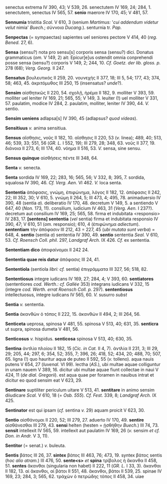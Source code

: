 senectus extrema IV 390, 43; V 539, 26. senectutem IV 169, 24; 284, 1.
senectutem, senectus IV 565, 57. **senio** mae­rore IV 170, 45; V 481,
57.

**Sennumia** tristitia *Scal.* V 610, 3 (senium *Martimus:* '*cui
addendum videtur velut* nimia' *Buech.*; σὐννοια *Ducang.*). senturnia
tr. *Pap.*

**Senpectas** (= sympaectas) sapientes uel seniores pectore V 414, 40
(*reg. Bened.* 27, 6).

**Sensa** (sensu?) nota pro sensu[s] corporis sensa (sensu?) dici.
Donatus grammaticus (*om.* V 149, 2) ait: Epicur[e]us ostendit omnia
conprehendi posse sensa (sensu?) corporis V 149, 2; 244, 10. *Cf. Goetz.
der lib. gloss. p.* 278 (68); *Verg. Georg.* II 247.

**Sensatus** βουλευτικός II 259, 20. νουνεχής II 377, 18; III 5, 54;
177, 43; 374, 58; 463, 45. ἀκριτόμυθος III 250, 15 (insensatus?
*unde*?).

**Sensim** αἰσθητικῶς II 220, 54. σχολῇ, ἡρέμα II 182, 9. molliter V
393, 59. molliter uel leniter IV 169, 21; 565, 55; V 149, 3. leuiter (!)
uel molliter V 331, 57. paulatim, modice IV 284, 2. paulatim, molliter,
leniter IV 390, 44. *V.* sentio.

**Sensim ueniens** adlapsa[s] IV 390, 45 (adlapsus? *quod videas*).

**Sensitiuus** *v.* anima sensitiua.

**Sensus** αἴσθησις, νοῦς II 182, 10. αἴσθησις II 220, 53 (*v.* linea);
489, 40; 513, 46; 539, 33; 551, 56 (*GR. L.* I 552, 19); III 279, 28;
348, 63. νοῦς II 377, 19. διάνοια II 273, 6; III 174, 40. νόημα II 516,
53. *V.* sensa, sine sensu.

**Sensus quinque** αἰσθήσεις πέντε III 348, 64.

**Senta** *v.* senecta.

**Senta** sordida IV 169, 22; 283, 16; 565, 56; V 332, 8; 395, 7.
sordida, squalosa IV 390, 46. *Cf. Verg. Aen.* VI 462. *V.* loca senta.

**Sententia** ἀπόφασις, γνώμη, ἐπιφώνημα, λόγος II 182, 12. ἀπόφασις II
242, 22; III 352, 30; V 610, 5. γνώμη II 264, 5; III 473, 4; 495, 78.
animaduersio IV 390, 48 (sentia *a*). deliberatio IV 170, 48. decretum V
149, 5. a sentiendo V 647, 40 (*Non.* 173, 11). consilium, iudicium IV
463, 31 (*Verg. Aen.* I 237?). decretum aut consilium IV 169, 25; 565,
58. firma et indubitata \<responsio\> IV 283, 17. **[sentens]
sententia** (*vel* sentia) firma et indubitata responsio IV 390, 47; V
610, 51 (*om.* responsio); 610, 4 (ἐπιφώνημα *adiectum*). **sententiam**
τὴν ἀπόφασιν III 212, 43 = 227, 45 (*ubi mutata sunt verba*) = 648, 4.
**sentio** (sentia *a*) sententia IV 390, 49. **sentio** sententia
*Seal.* V 610, 53. *Cf. Roensch Coll. phil.* 297, *Landgraf Arch.* IX
426. *Cf.* ex sententia.

**Sententiam dico** ἀποφαίνομαι II 242 24.

**Sententia quae reis datur** ἀπόφασις III 24, 41.

**Sententiola** (sentiola *libri: cf.* sentia) ἐπιγράμματα III 327, 56;
518, 82.

**Sententiosus** integre iudicans IV 169, 27; 284, 4; V 393, 60.
**sentiatores** (sententiores *cod. Werth.: cf. Gallée* 353) integrans
iudicans V 332, 15 (integre *cod. Werth. errat Roensch Coll. p.* 297).
**sententiosus** intellectuosus, integre iudicans IV 565, 60. *V.*
susurro *subst*

**Sentia** *v.* sententia.

**Sentia** ἀκανθὼν ὁ τόπος II 222, 15. ἀκανθών II 494, 2; III 264, 56.

**Senticeta** ueprosa, spinosa V 481, 55. spinosa V 513, 40; 631, 35.
**senticra** ut supra, spinosa dumeta V 481, 56.

**Senticosus** *v.* hispidus. **senticosa** spinosa V 513, 40; 630, 35.

**Sentina** ἀντλία πλοίου II 182, 15 (*Cic. in Cat.* II 4, 7). ἀντλία II
231, 3; III 29, 29; 205, 44; 297, 6; 354, 52; 355, 7; 396, 26; 418, 52;
434, 20; 488, 70; 507, 65. ligna (!) quo hauritur aqua de puteo II 592,
55 (*v.* tolleno). aqua nauis putens V 654, 27 (*Iuvenal.* VI 99).
lectha (*AS.*), ubi multae aquae colliguntur in unam nauem V 389, 16.
dicitur ubi multae aquae fiunt collectae in naui V 424, 11 (*de dial.
Gregorii*). est aqua quae per foramen in nauibus intrat et dicitur eo
quod sensim eat V 623, 29.

**Sentinare** suptiliter periculum uitare V 513, 41. **sentitare** in
animo sensim diiudicare *Scal.* V 610, 18 (= *Osb. 555*). *Cf. Fest.*
339, 8; *Landgraf Arch.* IX 425.

**Sentinator** est qui ipsam (*cf.* sentina *v.* 29) aquam proicit V 623,
30.

**Sentio** αἰσθάνομαι II 220, 52; III 279, 27. aduerto IV 170, 49.
**sentire** αἰσθάνεσθαι III 279, 43. **sensi** helten (hesten = ᾐσθήθην
*Buech.*) III 74, 73. **sensit** intellexit IV 565, 59. intellexit aut
paulatim IV 169, 26 (*v.* sensim *et cf. Don. in Andr.* V 3, 11).

**Sentitor** (= senat.) *v.* buleuta.

**Sentis** βάτος III 26, 37. **sintex** βάτος III 463, 76; 473, 19.
syntex βάτος sentis (*hoc alio atram.*) III 476, 50. **sente\<s\>** *et*
**spina** τρίβολος ἡ ἄκανθα II 458, 51. **sentes** ἄκανθαι (singularia
non habet) II 222, 11 (*GR. L.* I 33, 3). ἄκανθαι II 182, 13. αἱ
ἄκανθοι, αἱ βάτοι II 551, 48. ἄκανθοι, βάτοι II 539, 25. spinae IV 169,
23; 284, 3; 565, 62. τράχὼν ὁ πετρώδης τόπος II 458, 34. uiae
